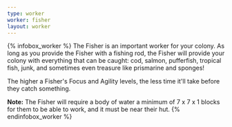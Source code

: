 ```yaml
---
type: worker
worker: fisher
layout: worker
---
```

{% infobox_worker %}
The Fisher is an important worker for your colony. As long as you provide the Fisher with a fishing rod, the Fisher will provide your colony with everything that can be caught: cod, salmon, pufferfish, tropical fish, junk, and sometimes even treasure like prismarine and sponges!

The higher a Fisher's Focus and Agility levels, the less time it'll take before they catch something.

**Note:** The Fisher will require a body of water a minimum of 7 x 7 x 1 blocks for them to be able to work, and it must be near their hut.
{% endinfobox_worker %}
